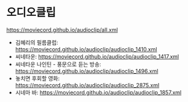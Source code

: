 # 오디오클립
https://moviecord.github.io/audioclip/all.xml
- 김혜리의 필름클럽: https://moviecord.github.io/audioclip/audioclip_1410.xml
- 씨네타운: https://moviecord.github.io/audioclip/audioclip_1417.xml
- 씨네타운 나인틴 - 풍문으로 듣는 방송: https://moviecord.github.io/audioclip/audioclip_1496.xml
- 놓치면 후회할 영화: https://moviecord.github.io/audioclip/audioclip_2875.xml
- 시네마 바: https://moviecord.github.io/audioclip/audioclip_1857.xml
